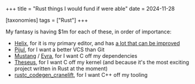 +++
title = "Rust things I would fund if were able"
date = 2024-11-28

[taxonomies]
tags = ["Rust"]
+++

My fantasy is having $1m for each of these,
in order of importance:

- [Helix], for it is my primary editor, and has [a lot that can be improved]
- [Pijul], for I want a better VCS than Git
- [Mustang] / [Eyra], for I want C off my dependencies
- [Theseus], for I want C off my kernel
  (and because it's the most exciting project written in Rust at the moment)
- [rustc_codegen_cranelift], for I want C++ off my tooling

[Mustang]: https://github.com/sunfishcode/mustang
[Pijul]: https://pijul.org
[Theseus]: https://github.com/theseus-os/Theseus
[rustc_codegen_cranelift]: https://github.com/bjorn3/rustc_codegen_cranelift
[Eyra]: https://github.com/sunfishcode/eyra
[Helix]: https://github.com/helix-editor/helix
[a lot that can be improved]: https://tshepang.github.io/enjoying-helix-part-3/
